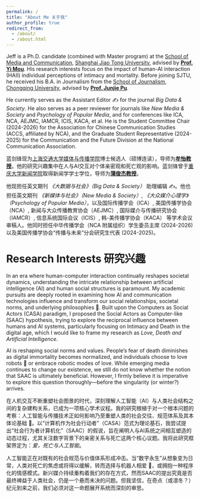 ```yaml
---
permalink: /
title: "About Me 关于我"
author_profile: true
redirect_from: 
  - /about/
  - /about.html
---
```


<style>
    /* 为本页面的正文段落设置两端对齐 */
    .page__content p {
        text-align: justify;
    }
    

    /* 自定义正文中的超链接样式 */
    .page__content a {
      color: #000000; 
      text-decoration: none; /* 移除默认的下划线 */
      transition: all 0.2s ease-in-out; /* 让颜色变化更平滑 */
    }

    /* 鼠标悬浮在链接上时的样式 */
    .page__content a:hover {
      color: #002FA7; /* 鼠标悬浮时变为克莱因蓝 */
      text-decoration: none; /* 移除默认的下划线 */
    }
</style>

Jeff is a Ph.D. candidate (combined with Master program) at the [School of Media and Communication](https://smc.sjtu.edu.cn), [Shanghai Jiao Tong University](https://www.sjtu.edu.cn), advised by [**Prof. Yi Mou**](https://cfmhmc.github.io/yimou.github.io/). His research interests focus on the impact of human-AI interaction (HAII) individual perceptions of intimacy and mortality. Before joining SJTU, he received his B.A. in Journalism from the [School of Journalism](https://sj.cqu.edu.cn), [Chongqing University](https://www.cqu.edu.cn), advised by [**Prof. Junjie Pu**](https://sj.cqu.edu.cn/info/1138/5612.htm).

He currently serves as the Assistant Editor ✍️ for the journal *Big Data & Society*. He also serves as a peer reviewer for journals like *New Media & Society* and *Psychology of Popular Media*, and for conferences like ICA, NCA, AEJMC, IAMCR, ICIS, KACA, et al. He is the Student Committee Chair (2024-2026) for the Association for Chinese Communication Studies (ACCS, affiliated by NCA), and the Graduate Student Representative (2024-2025) for the Communication and the Future Division at the National Communication Association.

蓝剑锋现为[上海交通大学](https://www.sjtu.edu.cn)[媒体与传播学院](https://smc.sjtu.edu.cn)博士候选人（硕博连读），导师为[**牟怡教授**](https://cfmhmc.github.io/yimou.github.io/)。他的研究兴趣集中在人与AI交互对个体亲密观和死亡观的影响。<span class="my-name">蓝剑锋</span>曾于[重庆大学](https://www.cqu.edu.cn)[新闻学院](https://sj.cqu.edu.cn)取得新闻学学士学位，导师为[**蒲俊杰教授**](https://sj.cqu.edu.cn/info/1138/5612.htm)。

他现担任英文期刊 *《大数据与社会》（Big Data & Society）* 助理编辑 ✍️。他也担任英文期刊 *《新媒体与社会》（New Media & Society）*, *《大众媒介心理学》（Psychology of Popular Media）*，以及国际传播学会（ICA）, 美国传播学协会（NCA）, 新闻与大众传播教育协会（AEJMC）, 国际媒介与传播研究协会（IAMCR）, 信息系统国际会议（ICIS）, 韩-美传播学协会（KACA） 等学术会议审稿人。他同时担任中华传播学会（NCA 附属组织）学生委员主席 (2024-2026) 以及美国传播学协会“传播与未来”分会研究生代表 (2024-2025)。



Research Interests 研究兴趣
======
In an era where human-computer interaction continually reshapes societal dynamics, understanding the intricate relationship between artificial intelligence (AI) and human social structures is paramount. My academic pursuits are deeply rooted in examining how AI and communication technologies influence and transform our social relationships, societal norms, and underlying philosophies 🔬. Built upon the Computers as Social Actors (CASA) paradigm, I proposed the Social Actors as Computer-like (SAAC) hypothesis, trying to explore the reciprocal influence between humans and AI systems, particularly focusing on Intimacy and Death in the digital age, which I would like to frame my research as *Love, Death and Artificial Intelligence*.

AI is reshaping social norms and values. People’s fear of death diminishes as digital immortality becomes normalized, and individuals choose to love robots 🤖 or embrace robotic modes of love. While emerging media continues to change our existence, we still do not know whether the notion that SAAC is ultimately beneficial. However, I firmly believe it is imperative to explore this question thoroughly—before the singularity (or winter?) arrives.

在人机交互不断重塑社会图景的时代，深刻理解人工智能（AI）与人类社会结构之间的复杂建构关系，已成为一项核心学术议程。我的研究根植于对一个根本问题的考察：人工智能与传播技术正如何影响乃至重塑人类的社会交往、规范体系及其本体论基础 🔬。以“计算机作为社会行动者”（CASA）范式为理论基石，我尝试提出“社会行为者计算机化”（SAAC）的假说，旨在阐明人与AI系统之间相互塑造的动态过程，尤其关注数字背景下的亲密关系与死亡这两个核心议题。我将此研究框架界定为：*爱，死亡与人工智能*。

人工智能正在对既有的社会规范与价值体系形成冲击。当“数字永生”从想象变为日常，人类对死亡的焦虑或将得以缓解，转而选择与机器人相爱 🤖，或拥抱一种程序化的情感模式。新兴媒介持续重构着我们的存在方式，然而SAAC的提出究竟是否最终裨益于人类社会，仍是一个悬而未决的问题。但我坚信，在奇点（或凛冬？）纪元到来之前，我们必须对这一命题展开系统而深刻的审思。
